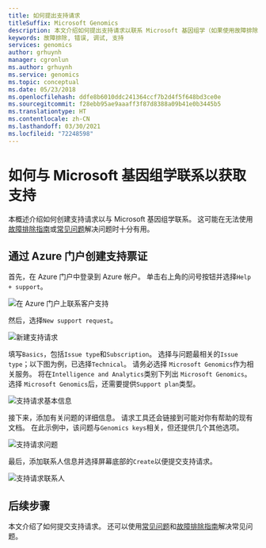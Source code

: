 ```yaml
---
title: 如何提出支持请求
titleSuffix: Microsoft Genomics
description: 本文介绍如何提出支持请求以联系 Microsoft 基因组学（如果使用故障排除指南或 FAQ 无法解决你的问题）。
keywords: 故障排除, 错误, 调试, 支持
services: genomics
author: grhuynh
manager: cgronlun
ms.author: grhuynh
ms.service: genomics
ms.topic: conceptual
ms.date: 05/23/2018
ms.openlocfilehash: ddfe8b6010ddc241364ccf7b2d4f5f648bd3ce0e
ms.sourcegitcommit: f28ebb95ae9aaaff3f87d8388a09b41e0b3445b5
ms.translationtype: HT
ms.contentlocale: zh-CN
ms.lasthandoff: 03/30/2021
ms.locfileid: "72248598"
---
```

# <a name="how-to-contact-microsoft-genomics-for-support"></a>如何与 Microsoft 基因组学联系以获取支持
本概述介绍如何创建支持请求以与 Microsoft 基因组学联系。 这可能在无法使用[故障排除指南](troubleshooting-guide-genomics.md)或[常见问题](frequently-asked-questions-genomics.md)解决问题时十分有用。 


## <a name="file-a-support-ticket-through-the-azure-portal"></a>通过 Azure 门户创建支持票证
首先，在 Azure 门户中登录到 Azure 帐户。 单击右上角的问号按钮并选择`Help + support`。

![在 Azure 门户上联系客户支持](./media/file-support-ticket/genomics-contact-support.png "在 Azure 门户上联系客户支持") 



然后，选择`New support request`。 

![新建支持请求](./media/file-support-ticket/new-support-request.png "新建支持请求") 

填写`Basics`，包括`Issue type`和`Subscription`。 选择与问题最相关的`Issue type`；以下图为例，已选择`Technical`。 请务必选择 `Microsoft Genomics`作为相关服务。  将在`Intelligence and Analytics`类别下列出 `Microsoft Genomics`。   选择 `Microsoft Genomics`后，还需要提供`Support plan`类型。

![支持请求基本信息](./media/file-support-ticket/support-request-basics.png "支持请求基本信息")


接下来，添加有关问题的详细信息。 请求工具还会链接到可能对你有帮助的现有文档。 在此示例中，该问题与`Genomics keys`相关，但还提供几个其他选项。

![支持请求问题](./media/file-support-ticket/support-request-problem.png "支持请求问题")

最后，添加联系人信息并选择屏幕底部的`Create`以便提交支持请求。

![支持请求联系人](./media/file-support-ticket/support-request-contact.png "支持请求联系人")

## <a name="next-steps"></a>后续步骤
本文介绍了如何提交支持请求。 还可以使用[常见问题](frequently-asked-questions-genomics.md)和[故障排除指南](troubleshooting-guide-genomics.md)解决常见问题。 